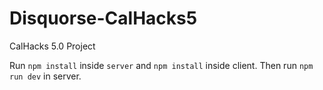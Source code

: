 # Disquorse-CalHacks5
CalHacks 5.0 Project

Run `npm install` inside `server` and `npm install` inside client. Then run `npm run dev` in server. 


